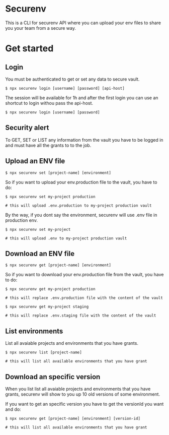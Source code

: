 # Securenv

This is a CLI for securenv API where you can upload your env files to share you your team from a secure way.


# Get started


## Login

You must be authenticated to get or set any data to secure vault.

```shell
$ npx securenv login [username] [password] [api-host]
```

The session will be available for 1h and after the first login you can use an shortcut to login withou pass the api-host.

```shell
$ npx securenv login [username] [password]
```

## Security alert

To GET, SET or LIST any information from the vault you have to be logged in and must have all the grants to to the job.

## Upload an ENV file

```shell
$ npx securenv set [project-name] [environment]
```

So if you want to upload your env.production file to the vault, you have to do:

```shell
$ npx securenv set my-project production

# this will upload .env.production to my-project production vault
```

By the way, if you dont say the environment, securenv will use .env file in production env.

```shell
$ npx securenv set my-project

# this will upload .env to my-project production vault
```

## Download an ENV file

```shell
$ npx securenv get [project-name] [environment]
```

So if you want to download your env.production file from the vault, you have to do:

```shell
$ npx securenv get my-project production

# this will replace .env.production file with the content of the vault
```

```shell
$ npx securenv get my-project staging

# this will replace .env.staging file with the content of the vault
```

## List environments

List all avaiable projects and environments that you have grants.

```shell
$ npx securenv list [project-name]

# this will list all available environments that you have grant
```

## Download an specific version

When you list list all avaiable projects and environments that you have grants, securenv will 
show to you up 10 old versions of some environment.

If you want to get an specific version you have to get the versionId you want and do:

```shell
$ npx securenv get [project-name] [environment] [version-id]

# this will list all available environments that you have grant
```